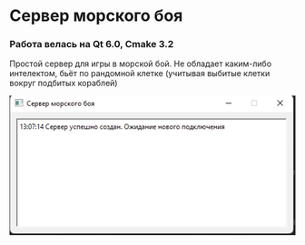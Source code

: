 # Сервер морского боя

### Работа велась на Qt 6.0, Cmake 3.2

Простой сервер для игры в морской бой. Не обладает каким-либо интелектом, бьёт по рандомной клетке (учитывая выбитые клетки вокруг подбитых кораблей)

<div align="center">

![Рисунок 1](https://github.com/voltara13/battleShipServer/blob/master/img/1.png)

</div>
